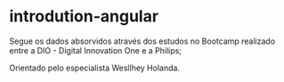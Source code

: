 # introdution-angular

Segue os dados absorvidos através dos estudos no Bootcamp realizado entre
a DIO - Digital Innovation One e a Philips;

Orientado pelo especialista Wesllhey Holanda.
